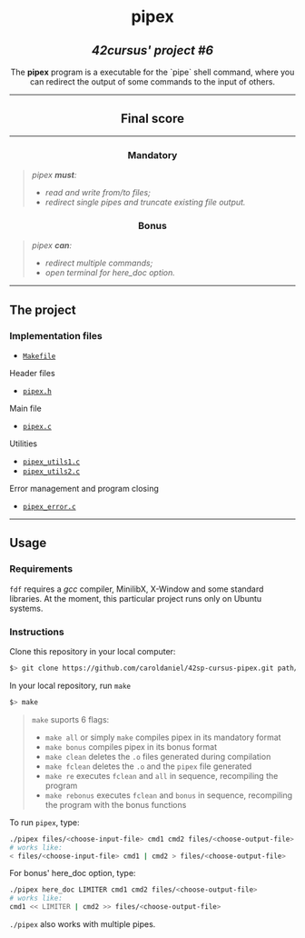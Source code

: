 <h1 align=center>
	<b>pipex</b>
</h1>

<h2 align=center>
	 <i>42cursus' project #6</i>
</h2>

<p align=center>
	The <b>pipex</b> program is a executable for the `pipe` shell command, where you can redirect the output of some commands to the input of others. 
  
---
<div align=center>
<h2>
	Final score
</h2>

</div>

---

<h3 align=center>
Mandatory
</h3>

> <i> pipex <b>must</b>: 
> - read and write from/to files;
> - redirect single pipes and truncate existing file output.</i>

<h3 align=center>
Bonus
</h3>

> <i> pipex <b>can</b>: 
> - redirect multiple commands;
> - open terminal for here_doc option.</i>

---

<h2>
The project
</h2>


### Implementation files
	
- [`Makefile`](Makefile)

Header files
- [`pipex.h`](include/pipex.h)

Main file	
- [`pipex.c`](srcs/pipex.c)

Utilities
- [`pipex_utils1.c`](srcs/pipex_utils1.c)
- [`pipex_utils2.c`](srcs/pipex_utils2.c)

Error management and program closing
- [`pipex_error.c`](srcs/pipex_error.c)

---
<h2>
Usage
</h2>

### Requirements
`fdf` requires a *gcc* compiler, MinilibX, X-Window and some standard libraries. At the moment, this particular project runs only on Ubuntu systems. 

### Instructions

Clone this repository in your local computer:

```sh
$> git clone https://github.com/caroldaniel/42sp-cursus-pipex.git path/to/pipex
```

In your local repository, run `make`

```sh
$> make 
```

> `make` suports 6 flags:
> - `make all` or simply `make` compiles pipex in its mandatory format
> - `make bonus` compiles pipex in its bonus format
> - `make clean` deletes the `.o` files generated during compilation
> - `make fclean` deletes the `.o` and the `pipex` file generated
> - `make re` executes `fclean` and `all` in sequence, recompiling the program
> - `make rebonus` executes `fclean` and `bonus` in sequence, recompiling the program with the bonus functions

To run `pipex`, type:
```sh
./pipex files/<choose-input-file> cmd1 cmd2 files/<choose-output-file>
# works like: 
< files/<choose-input-file> cmd1 | cmd2 > files/<choose-output-file>
```
For bonus' here_doc option, type: 
```sh
./pipex here_doc LIMITER cmd1 cmd2 files/<choose-output-file>
# works like: 
cmd1 << LIMITER | cmd2 >> files/<choose-output-file>
```
`./pipex` also works with multiple pipes. 
